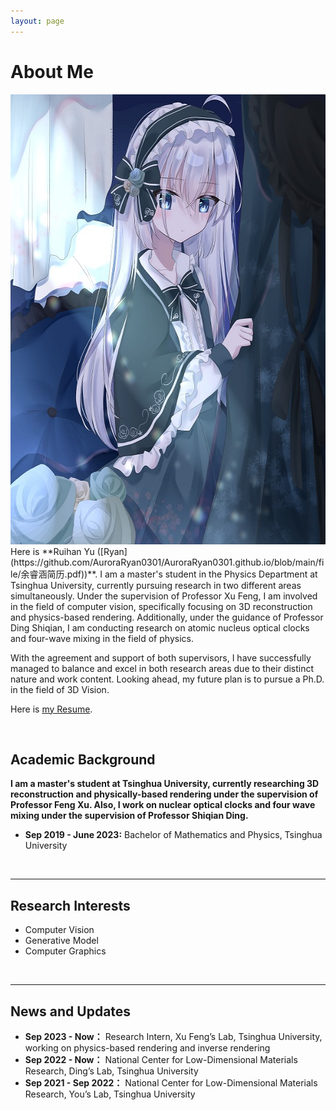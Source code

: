 ```yaml
---
layout: page
---
```


# About Me
<img src="/images/Ryan.jpg" class="floatpic" width="600" height="720">
Here is **Ruihan Yu ([Ryan](https://github.com/AuroraRyan0301/AuroraRyan0301.github.io/blob/main/file/余睿涵简历.pdf))**.
I am a master's student in the Physics Department at Tsinghua University, currently pursuing research in two different areas simultaneously. Under the supervision of Professor Xu Feng, I am involved in the field of computer vision, specifically focusing on 3D reconstruction and physics-based rendering. Additionally, under the guidance of Professor Ding Shiqian, I am conducting research on atomic nucleus optical clocks and four-wave mixing in the field of physics.

With the agreement and support of both supervisors, I have successfully managed to balance and excel in both research areas due to their distinct nature and work content. Looking ahead, my future plan is to pursue a Ph.D. in the field of 3D Vision. 

Here is [my Resume](https://github.com/AuroraRyan/AuroraRyan0301.github.io/blob/main/file/Resume-RyanYu.pdf).

<br>

## Academic Background

**I am a master's student at Tsinghua University, currently researching 3D reconstruction and physically-based rendering under the supervision of Professor Feng Xu. Also, I work on nuclear optical clocks and four wave mixing under the supervision of Professor Shiqian Ding.**

- **Sep 2019 - June 2023:** Bachelor of Mathematics and Physics, Tsinghua University

<br>

---

## Research Interests

- Computer Vision
- Generative Model
- Computer Graphics





<br>

---

## News and Updates

- **Sep 2023 - Now：** Research Intern, Xu Feng’s Lab, Tsinghua University, working on physics-based rendering and inverse rendering
- **Sep 2022 - Now：** National Center for Low-Dimensional Materials Research, Ding’s Lab, Tsinghua University
- **Sep 2021 - Sep 2022：** National Center for Low-Dimensional Materials Research, You’s Lab, Tsinghua University

<br>
